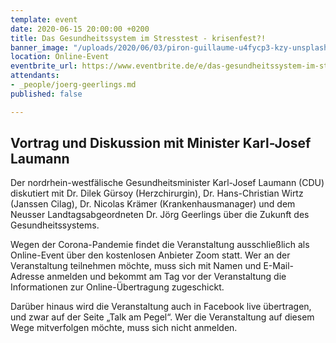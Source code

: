 ```yaml
---
template: event
date: 2020-06-15 20:00:00 +0200
title: Das Gesundheitssystem im Stresstest - krisenfest?!
banner_image: "/uploads/2020/06/03/piron-guillaume-u4fycp3-kzy-unsplash.jpg"
location: Online-Event
eventbrite_url: https://www.eventbrite.de/e/das-gesundheitssystem-im-stresstest-krisenfest-tickets-107536386226
attendants:
- _people/joerg-geerlings.md
published: false

---
```

## Vortrag und Diskussion mit Minister Karl-Josef Laumann

Der nordrhein-westfälische Gesundheitsminister Karl-Josef Laumann (CDU) diskutiert mit Dr. Dilek Gürsoy (Herzchirurgin), Dr. Hans-Christian Wirtz (Janssen Cilag), Dr. Nicolas Krämer (Krankenhausmanager) und dem Neusser Landtagsabgeordneten Dr. Jörg Geerlings über die Zukunft des Gesundheitssystems.

Wegen der Corona-Pandemie findet die Veranstaltung ausschließlich als Online-Event über den kostenlosen Anbieter Zoom statt. Wer an der Veranstaltung teilnehmen möchte, muss sich mit Namen und E-Mail-Adresse anmelden und bekommt am Tag vor der Veranstaltung die Informationen zur Online-Übertragung zugeschickt.

Darüber hinaus wird die Veranstaltung auch in Facebook live übertragen, und zwar auf der Seite „Talk am Pegel“. Wer die Veranstaltung auf diesem Wege mitverfolgen möchte, muss sich nicht anmelden.